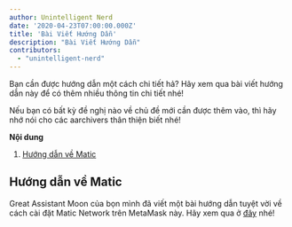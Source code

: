 ```yaml
---
author: Unintelligent Nerd
date: '2020-04-23T07:00:00.000Z'
title: 'Bài Viết Hướng Dẫn'
description: "Bài Viết Hướng Dẫn"
contributors:
  - "unintelligent-nerd"
---
```


Bạn cần được hướng dẫn một cách chi tiết hả? Hãy xem qua bài viết hướng dẫn này để có thêm nhiều thông tin chi tiết nhé!

Nếu bạn có bất kỳ đề nghị nào về chủ đề mới cần được thêm vào, thì hãy nhớ nói cho các aarchivers thân thiện biết nhé!

<div class="contentsBox">

**Nội dung**

<ol>
<li><a href=#matic-tutorial>Hướng dẫn về Matic</a></li>
</ol>

</div>

## Hướng dẫn về Matic
Great Assistant Moon của bọn mình đã viết một bài hướng dẫn tuyệt vời về cách cài đặt Matic Network trên MetaMask này. Hãy xem qua ở [đây](/matic) nhé!

